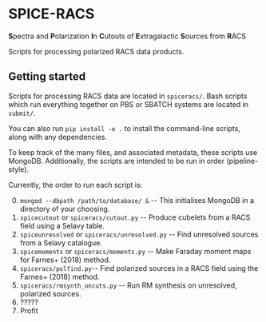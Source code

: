 # SPICE-RACS
**S**pectra and **P**olarization **I**n **C**utouts of **E**xtragalactic **S**ources from **R**ACS

Scripts for processing polarized RACS data products.



## Getting started
Scripts for processing RACS data are located in `spiceracs/`. Bash scripts which run everything together on PBS or SBATCH systems are located in `submit/`.

You can also run `pip install -e .` to install the command-line scripts, along with any dependencies. 

To keep track of the many files, and associated metadata, these scripts use MongoDB. Additionally, the scripts are intended to be run in order (pipeline-style). 

Currently, the order to run each script is:

0. `mongod --dbpath /path/to/database/ &` -- This initialises MongoDB in a directory of your choosing.
1. `spicecutout` or `spiceracs/cutout.py` -- Produce cubelets from a RACS field using a Selavy table.
2. `spiceunresolved` or `spiceracs/unresolved.py` -- Find unresolved sources from a Selavy catalogue.
3. `spicemoments` or `spiceracs/moments.py` -- Make Faraday moment maps for Farnes+ (2018) method.
4. `spiceracs/polfind.py`-- Find polarized sources in a RACS field using the Farnes+ (2018) method.
5. `spiceracs/rmsynth_oncuts.py` -- Run RM synthesis on unresolved, polarized sources.
6. ?????
7. Profit

